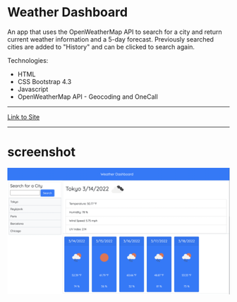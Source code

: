 # Weather Dashboard

An app that uses the OpenWeatherMap API to search for a city and return current weather information and a 5-day forecast. Previously searched cities are added to "History" and can be clicked to search again.

Technologies:
- HTML
- CSS Bootstrap 4.3
- Javascript
- OpenWeatherMap API - Geocoding and OneCall

---

[Link to Site](https://jenniwritescode.github.io/weather-dashboard/)

---
# screenshot

![screenshot of app](./assets/img/screenshot.png)